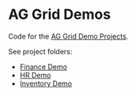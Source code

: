 # AG Grid Demos

Code for the [AG Grid Demo Projects](https://ag-grid.com/example/).

See project folders:

- [Finance Demo](./finance/)
- [HR Demo](./hr/)
- [Inventory Demo](./inventory/)

<br /><br />
